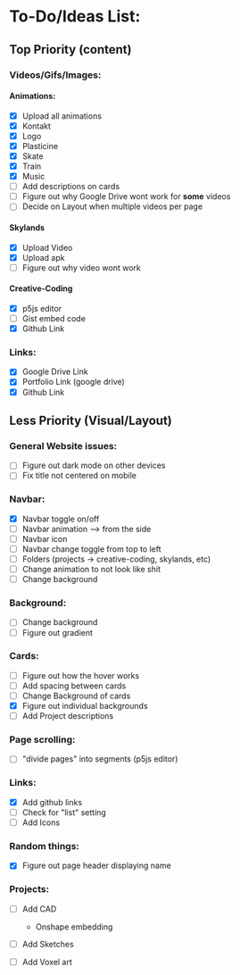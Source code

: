 # To-Do/Ideas List:

## Top Priority (content)

### Videos/Gifs/Images:

#### Animations:
- [x] Upload all animations
- [x] Kontakt
- [x] Logo
- [x] Plasticine
- [x] Skate
- [x] Train
- [x] Music
- [ ] Add descriptions on cards
- [ ] Figure out why Google Drive wont work for **some** videos
- [ ] Decide on Layout when multiple videos per page

#### Skylands
- [x] Upload Video
- [x] Upload apk
- [ ] Figure out why video wont work

#### Creative-Coding
- [x] p5js editor
- [ ] Gist embed code
- [x] Github Link

### Links:
- [x] Google Drive Link
- [x] Portfolio Link (google drive)
- [x] Github Link

## Less Priority (Visual/Layout)

### General Website issues:
- [ ] Figure out dark mode on other devices
- [ ] Fix title not centered on mobile

### Navbar:
- [x] Navbar toggle on/off
- [ ] Navbar animation --> from the side
- [ ] Navbar icon
- [ ] Navbar change toggle from top to left
- [ ] Folders (projects -> creative-coding, skylands, etc)
- [ ] Change animation to not look like shit
- [ ] Change background

### Background:
- [ ] Change background
- [ ] Figure out gradient

### Cards:
- [ ] Figure out how the hover works
- [ ] Add spacing between cards
- [ ] Change Background of cards
- [x] Figure out individual backgrounds
- [ ] Add Project descriptions

### Page scrolling:
- [ ] "divide pages" into segments (p5js editor)

### Links:
- [x] Add github links
- [ ] Check for "list" setting
- [ ] Add Icons

### Random things:
- [x] Figure out page header displaying name

### Projects:
- [ ] Add CAD
    - Onshape embedding
- [ ] Add Sketches
- [ ] Add Voxel art


